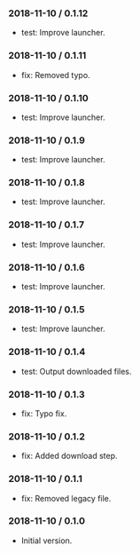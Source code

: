 ### 2018-11-10 / 0.1.12

* test: Improve launcher.

### 2018-11-10 / 0.1.11

* fix: Removed typo.

### 2018-11-10 / 0.1.10

* test: Improve launcher.

### 2018-11-10 / 0.1.9

* test: Improve launcher.

### 2018-11-10 / 0.1.8

* test: Improve launcher.

### 2018-11-10 / 0.1.7

* test: Improve launcher.

### 2018-11-10 / 0.1.6

* test: Improve launcher.

### 2018-11-10 / 0.1.5

* test: Improve launcher.

### 2018-11-10 / 0.1.4

* test: Output downloaded files.

### 2018-11-10 / 0.1.3

* fix: Typo fix.

### 2018-11-10 / 0.1.2

* fix: Added download step.

### 2018-11-10 / 0.1.1

* fix: Removed legacy file.

### 2018-11-10 / 0.1.0

- Initial version.
